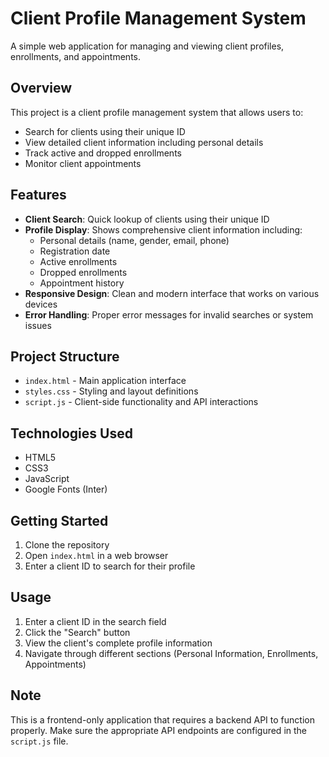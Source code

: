 # Client Profile Management System

A simple web application for managing and viewing client profiles, enrollments, and appointments.

## Overview

This project is a client profile management system that allows users to:
- Search for clients using their unique ID
- View detailed client information including personal details
- Track active and dropped enrollments
- Monitor client appointments

## Features

- **Client Search**: Quick lookup of clients using their unique ID
- **Profile Display**: Shows comprehensive client information including:
  - Personal details (name, gender, email, phone)
  - Registration date
  - Active enrollments
  - Dropped enrollments
  - Appointment history
- **Responsive Design**: Clean and modern interface that works on various devices
- **Error Handling**: Proper error messages for invalid searches or system issues

## Project Structure

- `index.html` - Main application interface
- `styles.css` - Styling and layout definitions
- `script.js` - Client-side functionality and API interactions

## Technologies Used

- HTML5
- CSS3
- JavaScript
- Google Fonts (Inter)

## Getting Started

1. Clone the repository
2. Open `index.html` in a web browser
3. Enter a client ID to search for their profile

## Usage

1. Enter a client ID in the search field
2. Click the "Search" button
3. View the client's complete profile information
4. Navigate through different sections (Personal Information, Enrollments, Appointments)

## Note

This is a frontend-only application that requires a backend API to function properly. Make sure the appropriate API endpoints are configured in the `script.js` file.
